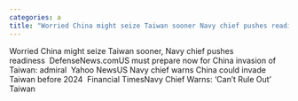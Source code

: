 ```yaml
---
categories: a
title: "Worried China might seize Taiwan sooner Navy chief pushes readiness  DefenseNewscom"
---
```

Worried China might seize Taiwan sooner, Navy chief pushes readiness&nbsp;&nbsp;DefenseNews.comUS must prepare now for China invasion of Taiwan: admiral&nbsp;&nbsp;Yahoo NewsUS Navy chief warns China could invade Taiwan before 2024&nbsp;&nbsp;Financial TimesNavy Chief Warns: ‘Can’t Rule Out’ Taiwan 